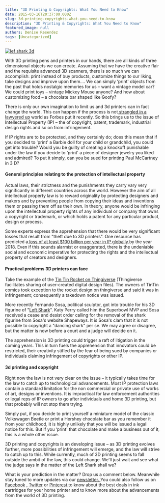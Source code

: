 ```yaml
---
title: "3D Printing & Copyrights: What You Need to Know"
date: 2015-03-16T20:37:00.000Z
slug: 3d-printing-copyrights-what-you-need-to-know
description: "3D Printing & Copyrights: What You Need to Know"
featured_image: null
authors: Denise Resendez
tags: [Uncategorized]
---
```


[![lef shark 3d](/blog/images/ci-lawsuit_300x250_0316.jpg "3D Printing & Copyrights: What You Need to Know")](/blog/images/ci-lawsuit%5F300x250%5F0316.jpg)

With 3D printing pens and printers in our hands, there are all kinds of three dimensional objects we can create. Assuming that we have the creative flair and the requisite advanced 3D scanners, there is so much we can accomplish: print instead of buy products, customize things to our liking, take designs and improve upon them…. We can simply ‘print' objects from the past that holds nostalgic memories for us – want a vintage model car? We could print toys – vintage Mickey Mouse anyone? And how about customizing food – a chocolate bar shaped like Goofy?

There is only our own imagination to limit us and 3d printers can in fact change the world. This can happen if the process is not[ strangled in a lawyered up](http://www.forbes.com/sites/realspin/2014/01/17/3d-printers-will-soon-change-the-world-if-its-not-strangled-in-a-lawyered-up-world/) world as Forbes put it recently. So this brings us to the issue of Intellectual Property (IP) – the of copyright, patent, trademark, industrial design rights and so on from infringement. 

If IP rights are to be protected, and they certainly do; does this mean that if you decided to ‘print' a Barbie doll for your child or grandchild, you could get into trouble? Would you be guilty of creating a knockoff punishable under the law if you decide to ‘print' a piece of designer jewelry you liked and admired? To put it simply, can you be sued for printing Paul McCartney in 3 D? 

#### General principles relating to the protection of intellectual property 

Actual laws, their strictness and the punishments they carry vary very significantly in different countries across the world. However the aim of all intellectual property law is to reward originality by protecting designers and makers and by preventing people from copying their ideas and inventions them or passing them off as their own. In theory, anyone would be infringing upon the intellectual property rights of any individual or company that owns a copyright or trademark, or which holds a patent for any particular product, design or process. 

Some experts express the apprehension that there would be very significant losses that result from "theft due to 3D printers". One resource has predicted a[ loss of at least $100 billion per year in IP globally ](http://www.gartner.com/newsroom/id/2658315)by the year 2018\. Even if this sounds alarmist or exaggerated, there is the undeniable social and economic imperative for protecting the rights and the intellectual property of creators and designers.

#### Practical problems 3D printers can face

Take the example of the [Tin Tin Rocket on Thingiverse](http://www.thingiverse.com/thing:246024) (Thingiverse facilitates sharing of user-created digital design files). The owners of TinTin comics took exception to the rocket design on thingiverse and said it was in infringement; consequently a takedown notice was issued. 

More recently Fernando Sosa, political sculptor, got into trouble for his 3D figurine of "[Left Shark](http://3dprint.com/43174/katy-perry-left-shark-lawyers/)". Katy Perry called him the Superbowl MVP and Sosa received a cease and desist order calling for the removal of the shark figurine from Sosa's website Shapeways. It is Sosa's clam that it is not possible to copyright a "dancing shark" per se. We may agree or disagree, but the matter is now before a court and a judge will decide on it. 

The apprehension is 3D printing could trigger a raft of litigation in the coming years. This in turn fuels the apprehension that innovators could be restricted, their creativity stifled by the fear of being sued by companies or individuals claiming infringement of copyrights or other IP. 

#### 3d printing and copyright 

Right now the law is not very clear on the issue – it typically takes time for the law to catch up to technological advancements. Most IP protection laws contain a standard limitation for the non commercial or private use of works of art, designs or inventions. It is impractical for law enforcement authorities or legal reps of IP owners to go after individuals and home 3D printing, but that probably will not stop them trying. 

Simply put, if you decide to print yourself a miniature model of the classic Volkswagen Beetle or print a Hershey chocolate bar as you remember it from your childhood, it is highly unlikely that you will be issued a legal notice for this. But if you ‘print' that chocolate and make a business out of it, this is a whole other issue. 

3D printing and copyrights is an developing issue – as 3D printing evolves further, more possibilities of infringement will emerge, and the law will strive to catch up to this. While currently, much of 3D printing seems to fall outside the ambit of the law, this could change. We'll just wait and see what the judge says in the matter of the Left Shark shall we? 

What is your prediction in the matter? Drop us a comment below. Meanwhile stay tuned to more updates via our [newsletter. ](https://www.comboink.com/coupon)You could also follow us on [Facebook](https://www.facebook.com/comboink) , [Twitter](https://twitter.com/comboink) or [Pinterest ](https://pinterest.com/comboink/)to know about the best deals in ink cartridges for your home printer and to know more about the advancements from the world of 3D printing. 